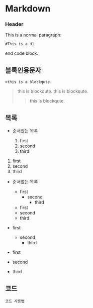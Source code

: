 # Markdown
### Header
This is a normal paragraph:

	#This is a H1
end code block.

## 블록인용문자

	>this is a blockqute.
>this is blockqute.
> this is blockqute.
>>this is blockqute.

## 목록
* 순서있는 목록

	1. first
	2. second
	3. third

1. first
2. second
3. third

* 순서없는 목록

	* first
		* second
			* third

	+ first
	+ second
	+ third

* first
	* second
		* third

* first
* second
* third	

## 코드

	코드 사용법

